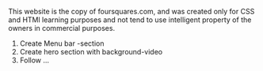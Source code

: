 This website is the copy of foursquares.com, and was created only for CSS and HTMl learning purposes and not tend to use intelligent property of the owners in commercial purposes. 

1. Create Menu bar -section 
2. Create hero section with background-video
3. Follow ... 